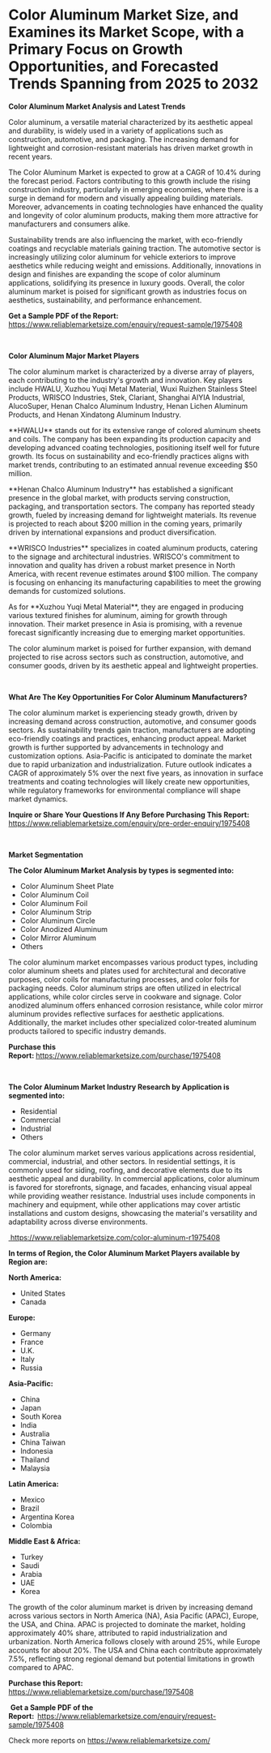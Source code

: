 <p><h1>Color Aluminum Market Size, and Examines its Market Scope, with a Primary Focus on Growth Opportunities, and Forecasted Trends Spanning from 2025 to 2032</h1></p><p><strong>Color Aluminum Market Analysis and Latest Trends</strong></p>
<p><p>Color aluminum, a versatile material characterized by its aesthetic appeal and durability, is widely used in a variety of applications such as construction, automotive, and packaging. The increasing demand for lightweight and corrosion-resistant materials has driven market growth in recent years. </p><p>The Color Aluminum Market is expected to grow at a CAGR of 10.4% during the forecast period. Factors contributing to this growth include the rising construction industry, particularly in emerging economies, where there is a surge in demand for modern and visually appealing building materials. Moreover, advancements in coating technologies have enhanced the quality and longevity of color aluminum products, making them more attractive for manufacturers and consumers alike.</p><p>Sustainability trends are also influencing the market, with eco-friendly coatings and recyclable materials gaining traction. The automotive sector is increasingly utilizing color aluminum for vehicle exteriors to improve aesthetics while reducing weight and emissions. Additionally, innovations in design and finishes are expanding the scope of color aluminum applications, solidifying its presence in luxury goods. Overall, the color aluminum market is poised for significant growth as industries focus on aesthetics, sustainability, and performance enhancement.</p></p>
<p><strong>Get a Sample PDF of the Report:&nbsp;</strong> <a href="https://www.reliablemarketsize.com/enquiry/request-sample/1975408?utm_campaign=2478&utm_medium=2&utm_source=Github&utm_content=ia&utm_term=01042025&utm_id=color-aluminum">https://www.reliablemarketsize.com/enquiry/request-sample/1975408</a></p>
<p>&nbsp;</p>
<p><strong>Color Aluminum Major Market Players</strong></p>
<p><p>The color aluminum market is characterized by a diverse array of players, each contributing to the industry's growth and innovation. Key players include HWALU, Xuzhou Yuqi Metal Material, Wuxi Ruizhen Stainless Steel Products, WRISCO Industries, Stek, Clariant, Shanghai AIYIA Industrial, AlucoSuper, Henan Chalco Aluminum Industry, Henan Lichen Aluminum Products, and Henan Xindatong Aluminum Industry.</p><p>**HWALU** stands out for its extensive range of colored aluminum sheets and coils. The company has been expanding its production capacity and developing advanced coating technologies, positioning itself well for future growth. Its focus on sustainability and eco-friendly practices aligns with market trends, contributing to an estimated annual revenue exceeding $50 million.</p><p>**Henan Chalco Aluminum Industry** has established a significant presence in the global market, with products serving construction, packaging, and transportation sectors. The company has reported steady growth, fueled by increasing demand for lightweight materials. Its revenue is projected to reach about $200 million in the coming years, primarily driven by international expansions and product diversification.</p><p>**WRISCO Industries** specializes in coated aluminum products, catering to the signage and architectural industries. WRISCO's commitment to innovation and quality has driven a robust market presence in North America, with recent revenue estimates around $100 million. The company is focusing on enhancing its manufacturing capabilities to meet the growing demands for customized solutions.</p><p>As for **Xuzhou Yuqi Metal Material**, they are engaged in producing various textured finishes for aluminum, aiming for growth through innovation. Their market presence in Asia is promising, with a revenue forecast significantly increasing due to emerging market opportunities.</p><p>The color aluminum market is poised for further expansion, with demand projected to rise across sectors such as construction, automotive, and consumer goods, driven by its aesthetic appeal and lightweight properties.</p></p>
<p>&nbsp;</p>
<p><strong>What Are The Key Opportunities For Color Aluminum Manufacturers?</strong></p>
<p><p>The color aluminum market is experiencing steady growth, driven by increasing demand across construction, automotive, and consumer goods sectors. As sustainability trends gain traction, manufacturers are adopting eco-friendly coatings and practices, enhancing product appeal. Market growth is further supported by advancements in technology and customization options. Asia-Pacific is anticipated to dominate the market due to rapid urbanization and industrialization. Future outlook indicates a CAGR of approximately 5% over the next five years, as innovation in surface treatments and coating technologies will likely create new opportunities, while regulatory frameworks for environmental compliance will shape market dynamics.</p></p>
<p><strong>Inquire or Share Your Questions If Any Before Purchasing This Report:</strong> <a href="https://www.reliablemarketsize.com/enquiry/pre-order-enquiry/1975408?utm_campaign=2478&utm_medium=2&utm_source=Github&utm_content=ia&utm_term=01042025&utm_id=color-aluminum">https://www.reliablemarketsize.com/enquiry/pre-order-enquiry/1975408</a></p>
<p>&nbsp;</p>
<p><strong>Market Segmentation</strong></p>
<p><strong>The Color Aluminum Market Analysis by types is segmented into:</strong></p>
<p><ul><li>Color Aluminum Sheet Plate</li><li>Color Aluminum Coil</li><li>Color Aluminum Foil</li><li>Color Aluminum Strip</li><li>Color Aluminum Circle</li><li>Color Anodized Aluminum</li><li>Color Mirror Aluminum</li><li>Others</li></ul></p>
<p><p>The color aluminum market encompasses various product types, including color aluminum sheets and plates used for architectural and decorative purposes, color coils for manufacturing processes, and color foils for packaging needs. Color aluminum strips are often utilized in electrical applications, while color circles serve in cookware and signage. Color anodized aluminum offers enhanced corrosion resistance, while color mirror aluminum provides reflective surfaces for aesthetic applications. Additionally, the market includes other specialized color-treated aluminum products tailored to specific industry demands.</p></p>
<p><strong>Purchase this Report:&nbsp;</strong><a href="https://www.reliablemarketsize.com/purchase/1975408?utm_campaign=2478&utm_medium=2&utm_source=Github&utm_content=ia&utm_term=01042025&utm_id=color-aluminum">https://www.reliablemarketsize.com/purchase/1975408</a></p>
<p>&nbsp;</p>
<p><strong>The Color Aluminum Market Industry Research by Application is segmented into:</strong></p>
<p><ul><li>Residential</li><li>Commercial</li><li>Industrial</li><li>Others</li></ul></p>
<p><p>The color aluminum market serves various applications across residential, commercial, industrial, and other sectors. In residential settings, it is commonly used for siding, roofing, and decorative elements due to its aesthetic appeal and durability. In commercial applications, color aluminum is favored for storefronts, signage, and facades, enhancing visual appeal while providing weather resistance. Industrial uses include components in machinery and equipment, while other applications may cover artistic installations and custom designs, showcasing the material's versatility and adaptability across diverse environments.</p></p>
<p><a href="https://www.reliablemarketsize.com/color-aluminum-r1975408?utm_campaign=2478&utm_medium=2&utm_source=Github&utm_content=ia&utm_term=01042025&utm_id=color-aluminum">&nbsp;https://www.reliablemarketsize.com/color-aluminum-r1975408</a></p>
<p><strong>In terms of Region, the Color Aluminum Market Players available by Region are:</strong></p>
<p>
    <p> <strong> North America: </strong>
        <ul>
            <li>United States</li>
            <li>Canada</li>
        </ul>
        </p> 
    <p> <strong> Europe: </strong>
        <ul>
            <li>Germany</li>
            <li>France</li>
            <li>U.K.</li>
            <li>Italy</li>
            <li>Russia</li>
        </ul>
        </p> 
    <p> <strong> Asia-Pacific: </strong>
        <ul>
            <li>China</li>
            <li>Japan</li>
            <li>South Korea</li>
            <li>India</li>
            <li>Australia</li>
            <li>China Taiwan</li>
            <li>Indonesia</li>
            <li>Thailand</li>
            <li>Malaysia</li>
        </ul>
        </p> 
    <p> <strong> Latin America: </strong>
        <ul>
            <li>Mexico</li>
            <li>Brazil</li>
            <li>Argentina Korea</li>
            <li>Colombia</li>
        </ul>
        </p> 
    <p> <strong> Middle East & Africa: </strong>
        <ul>
            <li>Turkey</li>
            <li>Saudi</li>
            <li>Arabia</li>
            <li>UAE</li>
            <li>Korea</li>
        </ul>
    </p>
    </p>
<p><p>The growth of the color aluminum market is driven by increasing demand across various sectors in North America (NA), Asia Pacific (APAC), Europe, the USA, and China. APAC is projected to dominate the market, holding approximately 40% share, attributed to rapid industrialization and urbanization. North America follows closely with around 25%, while Europe accounts for about 20%. The USA and China each contribute approximately 7.5%, reflecting strong regional demand but potential limitations in growth compared to APAC.</p></p>
<p><strong>Purchase this Report: </strong><a href="https://www.reliablemarketsize.com/purchase/1975408?utm_campaign=2478&utm_medium=2&utm_source=Github&utm_content=ia&utm_term=01042025&utm_id=color-aluminum">https://www.reliablemarketsize.com/purchase/1975408</a></p>
<p>&nbsp;<strong>Get a Sample PDF of the Report:&nbsp;&nbsp;</strong><a href="https://www.reliablemarketsize.com/enquiry/request-sample/1975408?utm_campaign=2478&utm_medium=2&utm_source=Github&utm_content=ia&utm_term=01042025&utm_id=color-aluminum">https://www.reliablemarketsize.com/enquiry/request-sample/1975408</a></p>
<p><strong></strong></p>
<p>Check more reports on <a href="https://www.reliablemarketsize.com/?utm_campaign=2478&utm_medium=2&utm_source=Github&utm_content=ia&utm_term=01042025&utm_id=color-aluminum">https://www.reliablemarketsize.com/</a></p>